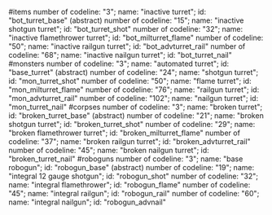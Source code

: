 #items
number of codeline: "3";  name: "inactive turret";              id: "bot_turret_base" (abstract)
number of codeline: "15"; name: "inactive shotgun turret";      id: "bot_turret_shot"
number of codeline: "32"; name: "inactive flamethrower turret"; id: "bot_milturret_flame"
number of codeline: "50"; name: "inactive railgun turret";      id: "bot_advturret_rail"
number of codeline: "68"; name: "inactive nailgun turret";      id: "bot_turret_nail"
#monsters
number of codeline: "3";   name: "automated turret"; id: "base_turret" (abstract)
number of codeline: "24";  name: "shotgun turret";   id: "mon_turret_shot"
number of codeline: "50";  name: "flame turret";     id: "mon_milturret_flame"
number of codeline: "76";  name: "railgun turret";   id: "mon_advturret_rail"
number of codeline: "102"; name: "nailgun turret";   id: "mon_turret_nail"
#corpses
number of codeline: "3";  name: "broken turret";              id: "broken_turret_base" (abstract)
number of codeline: "21"; name: "broken shotgun turret";      id: "broken_turret_shot"
number of codeline: "29"; name: "broken flamethrower turret"; id: "broken_milturret_flame"
number of codeline: "37"; name: "broken railgun turret";      id: "broken_advturret_rail"
number of codeline: "45"; name: "broken nailgun turret";      id: "broken_turret_nail"
#roboguns
number of codeline: "3";  name: "base robogun";              id: "robogun_base" (abstract)
number of codeline: "19"; name: "integral 12 gauge shotgun"; id: "robogun_shot"
number of codeline: "32"; name: "integral flamethrower";     id: "robogun_flame"
number of codeline: "45"; name: "integral railgun";          id: "robogun_rail"
number of codeline: "60"; name: "integral nailgun";          id: "robogun_advnail"